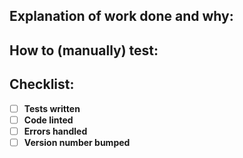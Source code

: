 ## Explanation of work done and why:
<!-- Scope and areas affected, related PRs etc. -->
<!-- Who wants this functionality, and why -->

## How to (manually) test:
<!-- (acceptance criteria) -->

## Checklist:
- [ ] **Tests written**
- [ ] **Code linted**
- [ ] **Errors handled**
- [ ] **Version number bumped**
